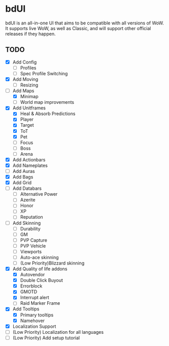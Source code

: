 # bdUI
bdUI is an all-in-one UI that aims to be compatible with all versions of WoW. It supports live WoW, as well as Classic, and will support other official releases if they happen.


## TODO
- [x] Add Config
	- [ ] Profiles
	- [ ] Spec Profile Switching
- [x] Add Moving
	- [ ] Resizing
- [ ] Add Maps
	- [x] Minimap
	- [ ] World map improvements
- [x] Add Unitframes
	- [x] Heal & Absorb Predictions
	- [x] Player
	- [x] Target
	- [x] ToT
	- [x] Pet
	- [ ] Focus
	- [ ] Boss
	- [ ] Arena
- [x] Add Actionbars
- [x] Add Nameplates
- [ ] Add Auras
- [x] Add Bags
- [x] Add Grid
- [ ] Add Databars
	- [ ] Alternative Power
	- [ ] Azerite
	- [ ] Honor
	- [ ] XP
	- [ ] Reputation
- [ ] Add Skinning
	- [ ] Durability
	- [ ] GM
	- [ ] PVP Capture
	- [ ] PVP Vehicle
	- [ ] Viewports
	- [ ] Auto-ace skinning
	- [ ] \(Low Priority)Blizzard skinning
- [x] Add Quality of life addons
	- [x] Autovendor
	- [x] Double Click Buyout
	- [x] Errorblock
	- [x] GMOTD
	- [x] Interrupt alert
	- [ ] Raid Marker Frame
- [x] Add Tooltips
	- [x] Primary tooltips
	- [x] Namehover
- [x] Localization Support
- [ ] \(Low Priority) Localization for all languages
- [ ] \(Low Priority) Add setup tutorial